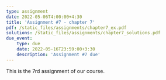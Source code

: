 ```yaml
---
type: assignment
date: 2022-05-06T4:00:00+4:30
title: 'Assignment #7 - chapter 7'
pdf: /static_files/assignments/chapter7_ex.pdf
solutions: /static_files/assignments/chapter7_solutions.pdf
due_event: 
    type: due
    date: 2022-05-16T23:59:00+3:30
    description: 'Assignment #7 due'
---
```

This is the 7rd assignment of our course.
